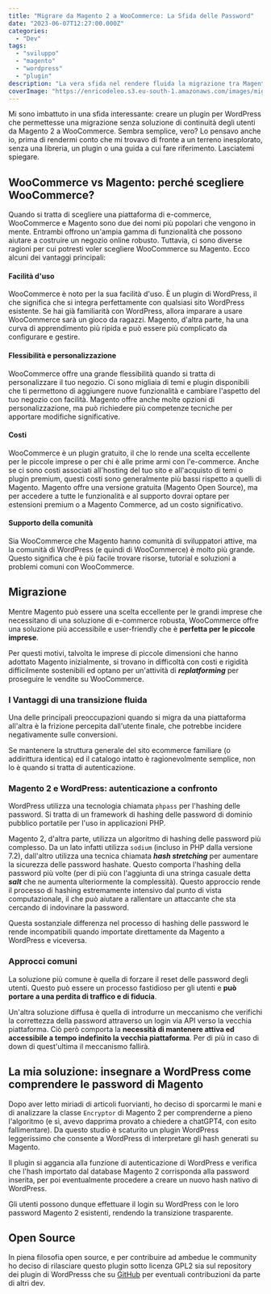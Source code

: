 ```yaml
---
title: "Migrare da Magento 2 a WooCommerce: La Sfida delle Password"
date: "2023-06-07T12:27:00.000Z"
categories:
  - "Dev"
tags:
  - "sviluppo"
  - "magento"
  - "wordpress"
  - "plugin"
description: "La vera sfida nel rendere fluida la migrazione tra Magento e WooCommerce (WordPress). Un viaggio nell'algoritmo di hashing delle password di Magento 2 e come ho risolto questo problema."
coverImage: "https://enricodeleo.s3.eu-south-1.amazonaws.com/images/migration.jpeg"
---
```


Mi sono imbattuto in una sfida interessante: creare un plugin per WordPress che permettesse una migrazione senza soluzione di continuità degli utenti da Magento 2 a WooCommerce. Sembra semplice, vero? Lo pensavo anche io, prima di rendermi conto che mi trovavo di fronte a un terreno inesplorato, senza una libreria, un plugin o una guida a cui fare riferimento. Lasciatemi spiegare.

## WooCommerce vs Magento: perché scegliere WooCommerce?

Quando si tratta di scegliere una piattaforma di e-commerce, WooCommerce e Magento sono due dei nomi più popolari che vengono in mente. Entrambi offrono un'ampia gamma di funzionalità che possono aiutare a costruire un negozio online robusto. Tuttavia, ci sono diverse ragioni per cui potresti voler scegliere WooCommerce su Magento. Ecco alcuni dei vantaggi principali:

#### Facilità d'uso

WooCommerce è noto per la sua facilità d'uso. È un plugin di WordPress, il che significa che si integra perfettamente con qualsiasi sito WordPress esistente. Se hai già familiarità con WordPress, allora imparare a usare WooCommerce sarà un gioco da ragazzi. Magento, d'altra parte, ha una curva di apprendimento più ripida e può essere più complicato da configurare e gestire.

#### Flessibilità e personalizzazione

WooCommerce offre una grande flessibilità quando si tratta di personalizzare il tuo negozio. Ci sono migliaia di temi e plugin disponibili che ti permettono di aggiungere nuove funzionalità e cambiare l'aspetto del tuo negozio con facilità. Magento offre anche molte opzioni di personalizzazione, ma può richiedere più competenze tecniche per apportare modifiche significative.

#### Costi

WooCommerce è un plugin gratuito, il che lo rende una scelta eccellente per le piccole imprese o per chi è alle prime armi con l'e-commerce. Anche se ci sono costi associati all'hosting del tuo sito e all'acquisto di temi o plugin premium, questi costi sono generalmente più bassi rispetto a quelli di Magento. Magento offre una versione gratuita (Magento Open Source), ma per accedere a tutte le funzionalità e al supporto dovrai optare per estensioni premium o a Magento Commerce, ad un costo significativo.

#### Supporto della comunità

Sia WooCommerce che Magento hanno comunità di sviluppatori attive, ma la comunità di WordPress (e quindi di WooCommerce) è molto più grande. Questo significa che è più facile trovare risorse, tutorial e soluzioni a problemi comuni con WooCommerce.

## Migrazione

Mentre Magento può essere una scelta eccellente per le grandi imprese che necessitano di una soluzione di e-commerce robusta, WooCommerce offre una soluzione più accessibile e user-friendly che è **perfetta per le piccole imprese**.

Per questi motivi, talvolta le imprese di piccole dimensioni che hanno adottato Magento inizialmente, si trovano in difficoltà con costi e rigidità difficilmente sostenibili ed optano per un'attività di **_replatforming_** per proseguire le vendite su WooCommerce.

### I Vantaggi di una transizione fluida

Una delle principali preoccupazioni quando si migra da una piattaforma all'altra è la frizione percepita dall'utente finale, che potrebbe incidere negativamente sulle conversioni.

Se mantenere la struttura generale del sito ecommerce familiare (o addirittura identica) ed il catalogo intatto è ragionevolmente semplice, non lo è quando si tratta di autenticazione.

### Magento 2 e WordPress: autenticazione a confronto

WordPress utilizza una tecnologia chiamata `phpass` per l'hashing delle password. Si tratta di un framework di hashing delle password di dominio pubblico portatile per l'uso in applicazioni PHP.

Magento 2, d'altra parte, utilizza un algoritmo di hashing delle password più complesso. Da un lato infatti utilizza `sodium` (incluso in PHP dalla versione 7.2), dall'altro utilizza una tecnica chiamata **_hash stretching_** per aumentare la sicurezza delle password hashate. Questo comporta l'hashing della password più volte (per di più con l'aggiunta di una stringa casuale detta **_salt_** che ne aumenta ulteriormente la complessità).
Questo approccio rende il processo di hashing estremamente intensivo dal punto di vista computazionale, il che può aiutare a rallentare un attaccante che sta cercando di indovinare la password.

Questa sostanziale differenza nel processo di hashing delle password le rende incompatibili quando importate direttamente da Magento a WordPress e viceversa.

### Approcci comuni

La soluzione più comune è quella di forzare il reset delle password degli utenti. Questo può essere un processo fastidioso per gli utenti e **può portare a una perdita di traffico e di fiducia**.

Un'altra soluzione diffusa è quella di introdurre un meccanismo che verifichi la correttezza della password attraverso un login via API verso la vecchia piattaforma. Ciò però comporta la **necessità di mantenere attiva ed accessibile a tempo indefinito la vecchia piattaforma**. Per di più in caso di down di quest'ultima il meccanismo fallirà.

## La mia soluzione: insegnare a WordPress come comprendere le password di Magento

Dopo aver letto miriadi di articoli fuorvianti, ho deciso di sporcarmi le mani e di analizzare la classe `Encryptor` di Magento 2 per comprenderne a pieno l'algoritmo (e sì, avevo dapprima provato a
chiedere a chatGPT4, con esito fallimentare). Da questo studio è scaturito un plugin WordPress leggerissimo che consente a WordPress di interpretare gli hash generati su Magento.

Il plugin si aggancia alla funzione di autenticazione di WordPress e verifica che l'hash importato dal database Magento 2 corrisponda alla password inserita, per poi eventualmente procedere
a creare un nuovo hash nativo di WordPress.

Gli utenti possono dunque effettuare il login su WordPress con le loro password Magento 2 esistenti, rendendo la transizione trasparente.

## Open Source

In piena filosofia open source, e per contribuire ad ambedue le community ho deciso di rilasciare questo plugin sotto licenza GPL2 sia sul repository dei plugin di WordPresss che
su [GitHub](https://github.com/enricodeleo/wp-password-migration-magento/) per eventuali contribuzioni da parte di altri dev.
